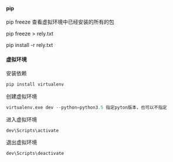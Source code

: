 #### pip

pip freeze 查看虚拟环境中已经安装的所有的包

pip freeze > rely.txt

pip install -r rely.txt

#### 虚拟环境

安装依赖

```python
pip install virtualenv
```

创建虚拟环境

```python
virtualenv.exe dev --python=python3.5 指定pyton版本，也可以不指定
```

进入虚拟环境

```shell
dev\Scripts\activate
```

退出虚拟环境

```shel
dev\Scripts\deactivate
```

